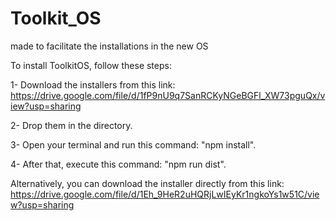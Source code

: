 # Toolkit_OS
made to facilitate the installations in the new OS



To install ToolkitOS, follow these steps:


1-    Download the installers from this link: https://drive.google.com/file/d/1fP9nU9q7SanRCKyNGeBGFl_XW73pguQx/view?usp=sharing

2-    Drop them in the directory.

3-    Open your terminal and run this command: "npm install".

4-    After that, execute this command: "npm run dist".



Alternatively, you can download the installer directly from this link: https://drive.google.com/file/d/1Eh_9HeR2uHQRjLwIEyKr1ngkoYs1w51C/view?usp=sharing
